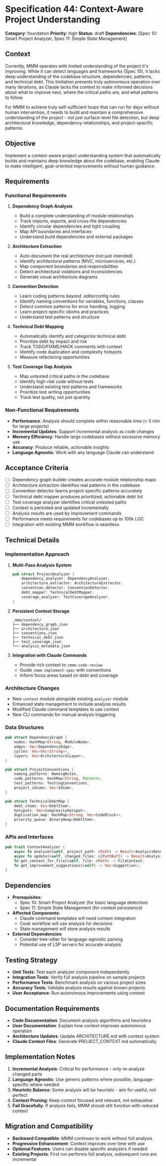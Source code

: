 # Specification 44: Context-Aware Project Understanding

**Category**: foundation
**Priority**: high
**Status**: draft
**Dependencies**: [Spec 10: Smart Project Analyzer, Spec 11: Simple State Management]

## Context

Currently, MMM operates with limited understanding of the project it's improving. While it can detect languages and frameworks (Spec 10), it lacks deep understanding of the codebase structure, dependencies, patterns, and technical debt. This limitation prevents truly autonomous operation over many iterations, as Claude lacks the context to make informed decisions about what to improve next, where the critical paths are, and what patterns to follow.

For MMM to achieve truly self-sufficient loops that can run for days without human intervention, it needs to build and maintain a comprehensive understanding of the project - not just surface-level file detection, but deep architectural knowledge, dependency relationships, and project-specific patterns.

## Objective

Implement a context-aware project understanding system that automatically builds and maintains deep knowledge about the codebase, enabling Claude to make intelligent, goal-oriented improvements without human guidance.

## Requirements

### Functional Requirements

1. **Dependency Graph Analysis**
   - Build a complete understanding of module relationships
   - Track imports, exports, and cross-file dependencies
   - Identify circular dependencies and tight coupling
   - Map API boundaries and interfaces
   - Understand build dependencies and external packages

2. **Architecture Extraction**
   - Auto-document the real architecture (not just intended)
   - Identify architectural patterns (MVC, microservices, etc.)
   - Map component boundaries and responsibilities
   - Detect architectural violations and inconsistencies
   - Generate visual architecture diagrams

3. **Convention Detection**
   - Learn coding patterns beyond .editorconfig rules
   - Identify naming conventions for variables, functions, classes
   - Detect common patterns for error handling, logging
   - Learn project-specific idioms and practices
   - Understand test patterns and structure

4. **Technical Debt Mapping**
   - Automatically identify and categorize technical debt
   - Prioritize debt by impact and risk
   - Track TODO/FIXME/HACK comments with context
   - Identify code duplication and complexity hotspots
   - Measure refactoring opportunities

5. **Test Coverage Gap Analysis**
   - Map untested critical paths in the codebase
   - Identify high-risk code without tests
   - Understand existing test patterns and frameworks
   - Prioritize test writing opportunities
   - Track test quality, not just quantity

### Non-Functional Requirements

- **Performance**: Analysis should complete within reasonable time (< 5 min for large projects)
- **Incremental Updates**: Support incremental analysis as code changes
- **Memory Efficiency**: Handle large codebases without excessive memory use
- **Accuracy**: Produce reliable, actionable insights
- **Language Agnostic**: Work with any language Claude can understand

## Acceptance Criteria

- [ ] Dependency graph builder creates accurate module relationship maps
- [ ] Architecture extraction identifies real patterns in the codebase
- [ ] Convention detector learns project-specific patterns accurately
- [ ] Technical debt mapper produces prioritized, actionable debt list
- [ ] Test coverage analyzer identifies critical untested paths
- [ ] Context is persisted and updated incrementally
- [ ] Analysis results are used by improvement commands
- [ ] Performance meets requirements for codebases up to 100k LOC
- [ ] Integration with existing MMM workflow is seamless

## Technical Details

### Implementation Approach

1. **Multi-Pass Analysis System**
   ```rust
   pub struct ProjectAnalyzer {
       dependency_analyzer: DependencyAnalyzer,
       architecture_extractor: ArchitectureExtractor,
       convention_detector: ConventionDetector,
       debt_mapper: TechnicalDebtMapper,
       coverage_analyzer: TestCoverageAnalyzer,
   }
   ```

2. **Persistent Context Storage**
   ```
   .mmm/context/
   ├── dependency_graph.json
   ├── architecture.json
   ├── conventions.json
   ├── technical_debt.json
   ├── test_coverage.json
   └── analysis_metadata.json
   ```

3. **Integration with Claude Commands**
   - Provide rich context to `/mmm-code-review`
   - Guide `/mmm-implement-spec` with conventions
   - Inform focus areas based on debt and coverage

### Architecture Changes

- New `context` module alongside existing `analyzer` module
- Enhanced state management to include analysis results
- Modified Claude command templates to use context
- New CLI commands for manual analysis triggering

### Data Structures

```rust
pub struct DependencyGraph {
    nodes: HashMap<String, ModuleNode>,
    edges: Vec<DependencyEdge>,
    cycles: Vec<Vec<String>>,
    layers: Vec<ArchitecturalLayer>,
}

pub struct ProjectConventions {
    naming_patterns: NamingRules,
    code_patterns: HashMap<String, Pattern>,
    test_patterns: TestingConventions,
    project_idioms: Vec<Idiom>,
}

pub struct TechnicalDebtMap {
    debt_items: Vec<DebtItem>,
    hotspots: Vec<ComplexityHotspot>,
    duplication_map: HashMap<String, Vec<CodeBlock>>,
    priority_queue: BinaryHeap<DebtItem>,
}
```

### APIs and Interfaces

```rust
pub trait ContextAnalyzer {
    async fn analyze(&self, project_path: &Path) -> Result<AnalysisResult>;
    async fn update(&self, changed_files: &[PathBuf]) -> Result<AnalysisResult>;
    fn get_context_for_file(&self, file: &Path) -> FileContext;
    fn get_improvement_suggestions(&self) -> Vec<Suggestion>;
}
```

## Dependencies

- **Prerequisites**: 
  - Spec 10: Smart Project Analyzer (for basic language detection)
  - Spec 11: Simple State Management (for context persistence)
- **Affected Components**: 
  - Claude command templates will need context integration
  - Cook workflow will use analysis for decisions
  - State management will store analysis results
- **External Dependencies**: 
  - Consider tree-sitter for language-agnostic parsing
  - Potential use of LSP servers for accurate analysis

## Testing Strategy

- **Unit Tests**: Test each analyzer component independently
- **Integration Tests**: Verify full analysis pipeline on sample projects
- **Performance Tests**: Benchmark analysis on various project sizes
- **Accuracy Tests**: Validate analysis results against known projects
- **User Acceptance**: Run autonomous improvements using context

## Documentation Requirements

- **Code Documentation**: Document analysis algorithms and heuristics
- **User Documentation**: Explain how context improves autonomous operation
- **Architecture Updates**: Update ARCHITECTURE.md with context system
- **Claude Context Files**: Generate PROJECT_CONTEXT.md automatically

## Implementation Notes

1. **Incremental Analysis**: Critical for performance - only re-analyze changed parts
2. **Language Agnostic**: Use generic patterns where possible, language-specific where needed
3. **Heuristic Balance**: Some analysis will be heuristic - aim for useful, not perfect
4. **Context Pruning**: Keep context focused and relevant, not exhaustive
5. **Fail Gracefully**: If analysis fails, MMM should still function with reduced context

## Migration and Compatibility

- **Backward Compatible**: MMM continues to work without full analysis
- **Progressive Enhancement**: Context improves over time with use
- **Optional Features**: Users can disable specific analyzers if needed
- **Existing Projects**: First run performs full analysis, subsequent runs are incremental